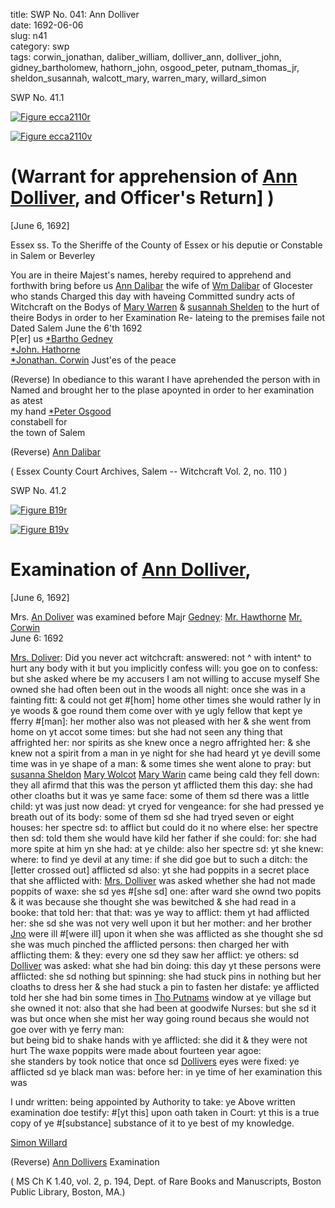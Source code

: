 title: SWP No. 041: Ann Dolliver  
date: 1692-06-06  
slug: n41  
category: swp  
tags: corwin_jonathan, daliber_william, dolliver_ann, dolliver_john, gidney_bartholomew, hathorn_john, osgood_peter, putnam_thomas_jr, sheldon_susannah, walcott_mary, warren_mary, willard_simon


<div markdown class="doc" id="n41.1">

<div class="doc_id">SWP No. 41.1</div>


<span markdown class="figure">[![Figure ecca2110r](archives/ecca/thumb/ecca2110r.jpg)](archives/ecca/large/ecca2110r.jpg)</span>

<span markdown class="figure">[![Figure ecca2110v](archives/ecca/thumb/ecca2110v.jpg)](archives/ecca/large/ecca2110v.jpg)</span>

# (Warrant for apprehension of [Ann Dolliver](/tag/dolliver_ann.html), and Officer's Return] )

[June 6, 1692]

Essex ss. To the Sheriffe of the County of Essex or his deputie  or Constable in Salem or Beverley

You are in theire Majest's names, hereby required to apprehend  and forthwith bring before us [Ann Dalibar](/tag/dolliver_ann.html) the wife of [Wm Dalibar](/tag/daliber_william.html) of  Glocester who stands Charged this day with haveing Committed  sundry acts of Witchcraft on the Bodys of [Mary Warren](/tag/warren_mary.html) & [susannah Shelden](/tag/sheldon_susannah.html) to the hurt of theire Bodys in order to her Examination Re-  lateing to the premises faile not Dated Salem June the 6'th 1692  
                                          P[er] us [*Bartho Gedney](/tag/gidney_bartholomew.html)  
                                          [*John. Hathorne](/tag/hathorn_john.html)  
                                          [*Jonathan. Corwin](/tag/corwin_jonathan.html)  Just'es of the peace 

(Reverse) In obediance to this warant I have aprehended the person  with in Named and brought her to the plase apoynted in order to her examination as atest                           
                                   my hand  [*Peter Osgood](/tag/osgood_peter.html)  
                                   constabell for  
                                   the town of Salem  
                                            
 (Reverse) [Ann Dalibar](/tag/dolliver_ann.html)

( Essex County Court Archives, Salem -- Witchcraft Vol. 2, no. 110 ) 

</div>



<div markdown class="doc" id="n41.2">

<div class="doc_id">SWP No. 41.2</div>


<span markdown class="figure">[![Figure B19r](archives/BPL/gifs/B19A.gif)](archives/BPL/LARGE/B19A.jpg)</span>

<span markdown class="figure">[![Figure B19v](archives/BPL/gifs/B19B.gif)](archives/BPL/LARGE/B19B.jpg)</span>

# Examination of [Ann Dolliver](/tag/dolliver_ann.html),

[June 6, 1692]

Mrs. [An Doliver](/tag/dolliver_ann.html) was examined before Majr [Gedney](/tag/gidney_bartholomew.html): [Mr. Hawthorne](/tag/hathorn_john.html) [Mr. Corwin](/tag/corwin_jonathan.html)  
June 6: 1692 

[Mrs. Doliver](/tag/dolliver_ann.html): Did you never act witchcraft: answered: not ^ with intent^ to hurt any body with it but you implicitly confess will: you goe on to confess: but she asked where be my accusers I am not willing to accuse myself She owned she had often been out in the woods all night: once she was in a fainting fitt: & could not get #[hom] home other times she would rather ly in ye woods & goe round them come over with ye ugly fellow that kept ye fferry #[man]: her mother also was not pleased with her & she went from home on yt accot some times: but she had not seen any thing that affrighted her: nor spirits as she knew once a negro affrighted her: & she knew not a spirit from a man in ye night for she had heard yt ye devill some time was in ye shape of a man: & some times she went alone to pray: but [susanna Sheldon](/tag/sheldon_susannah.html) [Mary Wolcot](/tag/walcott_mary.html) [Mary Warin](/tag/warren_mary.html) came being cald they fell down: they all afirmd that this was the person yt afflicted them this day: she had other cloaths but it was ye same face: some of them sd there was a little child: yt was just now dead: yt cryed for vengeance: for she had pressed ye breath out of its body: some of them sd she had tryed seven or eight houses: her spectre sd: to afflict but could do it no where else: her spectre then sd: told them she would have kild her father if she could: for: she had more spite at him yn she had: at ye childe: also her spectre sd: yt she knew: where: to find ye devil at any time: if she did goe but to such a ditch: the [letter crossed out] afflicted sd also: yt she had poppits in a secret place that she afflicted with: [Mrs. Dolliver](/tag/dolliver_ann.html) was asked whether she had not made poppits of waxe: she sd yes #[she sd] one: after ward she ownd two popits & it was because she thought she was bewitched & she had read in a booke: that told her: that that: was ye way to afflict: them yt had afflicted her: she sd she was not very well upon it but her mother: and her brother [Jno](/tag/dolliver_john.html) were ill #[were ill] upon it when she was afflicted as she thought she sd she was much pinched the afflicted persons: then charged her with afflicting them: & they: every one sd they saw her afflict: ye others: sd [Dolliver](/tag/dolliver_ann.html) was asked: what she had bin doing: this day yt these persons were afflicted: she sd nothing but spinning: she had stuck pins in nothing but her cloaths to dress her & she had stuck a pin to fasten her distafe: ye afflicted told her she had bin some times in [Tho Putnams](/tag/putnam_thomas_jr.html) window at ye village but she owned it not: also that she had been at goodwife Nurses: but she sd it was but once when she mist her way going round becaus she would not goe over with ye ferry man:  
but being bid to shake hands with ye afflicted: she did it & they were not hurt The waxe poppits were made about fourteen year agoe:  
she standers by took notice that once sd [Dollivers](/tag/dolliver_ann.html) eyes were fixed: ye afflicted sd ye black man was: before her: in ye time of her examination this was

I undr written: being appointed by Authority to take: ye Above written examination doe testify: #[yt this] upon oath taken in Court: yt this is a true copy of ye #[substance] substance of it to ye best of my knowledge.

[Simon Willard](/tag/willard_simon.html)

(Reverse) [Ann Dollivers](/tag/dolliver_ann.html) Examination

( MS Ch K 1.40, vol. 2, p. 194, Dept. of Rare Books and Manuscripts, Boston Public Library, Boston, MA.)


</div>